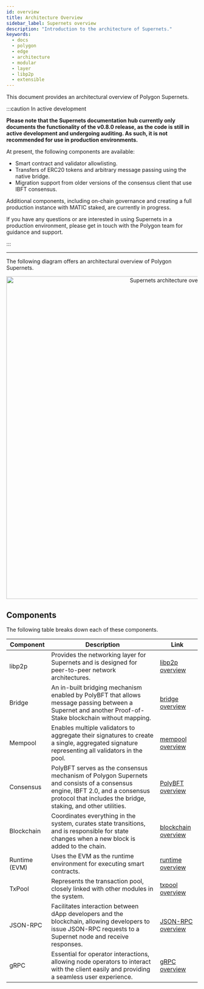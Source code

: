 ```yaml
---
id: overview
title: Architecture Overview
sidebar_label: Supernets overview
description: "Introduction to the architecture of Supernets."
keywords:
  - docs
  - polygon
  - edge
  - architecture
  - modular
  - layer
  - libp2p
  - extensible
---
```


This document provides an architectural overview of Polygon Supernets.

:::caution In active development

**Please note that the Supernets documentation hub currently only documents the functionality of the v0.8.0 release, as the code is still in active development and undergoing auditing. As such, it is not recommended for use in production environments.**

At present, the following components are available:

- Smart contract and validator allowlisting.
- Transfers of ERC20 tokens and arbitrary message passing using the native bridge.
- Migration support from older versions of the consensus client that use IBFT consensus.

Additional components, including on-chain governance and creating a full production instance with MATIC staked, are currently in progress.

If you have any questions or are interested in using Supernets in a production environment, please get in touch with the Polygon team for guidance and support.

:::

---

The following diagram offers an architectural overview of Polygon Supernets.

<div align="center">
  <img src="/img/supernets/supernets-overview.excalidraw.png" alt="Supernets architecture overview" width="850" />
</div>

## Components

The following table breaks down each of these components.

| Component | Description | Link |
| --- | --- | --- |
| libp2p | Provides the networking layer for Supernets and is designed for peer-to-peer network architectures. | [libp2p overview](/docs/supernets/design/libp2p.md) |
| Bridge | An in-built bridging mechanism enabled by PolyBFT that allows message passing between a Supernet and another Proof-of-Stake blockchain without mapping. | [bridge overview](/docs/supernets/design/bridge/overview.md) |
| Mempool | Enables multiple validators to aggregate their signatures to create a single, aggregated signature representing all validators in the pool. | [mempool overview](/docs/supernets/design/mempool.md) |
| Consensus | PolyBFT serves as the consensus mechanism of Polygon Supernets and consists of a consensus engine, IBFT 2.0, and a consensus protocol that includes the bridge, staking, and other utilities. | [PolyBFT overview](/docs/category/polybft-consensus) |
| Blockchain | Coordinates everything in the system, curates state transitions, and is responsible for state changes when a new block is added to the chain. | [blockchain overview](/docs/supernets/design/blockchain.md) |
| Runtime (EVM) | Uses the EVM as the runtime environment for executing smart contracts. | [runtime overview](/docs/supernets/design/runtime/overview.md) |
| TxPool | Represents the transaction pool, closely linked with other modules in the system. | [txpool overview](/docs/supernets/design/txpool.md) |
| JSON-RPC | Facilitates interaction between dApp developers and the blockchain, allowing developers to issue JSON-RPC requests to a Supernet node and receive responses. | [JSON-RPC overview](/docs/supernets/design/jsonrpc.md) |
| gRPC | Essential for operator interactions, allowing node operators to interact with the client easily and providing a seamless user experience. | [gRPC overview](/docs/supernets/design/grpc.md) |
